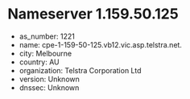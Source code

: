 # Nameserver 1.159.50.125

* as_number: 1221
* name: cpe-1-159-50-125.vb12.vic.asp.telstra.net.
* city: Melbourne
* country: AU
* organization: Telstra Corporation Ltd
* version: Unknown
* dnssec: Unknown
